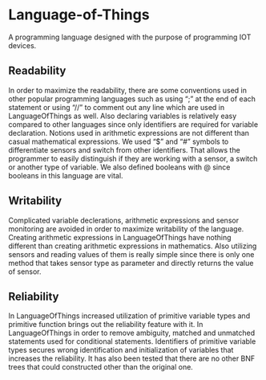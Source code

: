 # Language-of-Things
A programming language designed with the purpose of programming IOT devices.
## Readability
In order to maximize the readability, there are some conventions used in other popular programming languages such as using “;” at the end of each statement or using “//” to comment out any line which are used in LanguageOfThings as well. Also declaring variables is relatively easy compared to other languages since only identifiers are required for variable declaration. Notions used in arithmetic expressions are not different than casual mathematical expressions. We used “$” and “#” symbols to differentiate sensors and switch from other identifiers. That allows the programmer to easily distinguish if they are working with a sensor, a switch or another type of variable. We also defined booleans with @ since booleans in this language are vital.
## Writability
Complicated variable declerations, arithmetic expressions and sensor monitoring are avoided in order to maximize writability of the language. Creating arithmetic expressions in LanguageOfThings have nothing different than creating arithmetic expressions in mathematics. Also utilizing sensors and reading values of them is really simple since there is only one method that takes sensor type as parameter and directly returns the value of sensor.
## Reliability
In LanguageOfThings increased utilization of primitive variable types and primitive function brings out the reliability feature with it. In LanguageOfThings in order to remove ambiguity, matched and unmatched statements used for conditional statements. Identifiers of primitive variable types secures wrong identification and initialization of variables that increases the reliability. It has also been tested that there are no other BNF trees that could constructed other than the original one.
